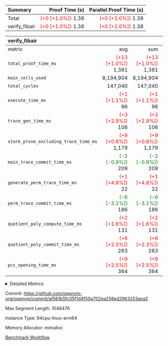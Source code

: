 | Summary | Proof Time (s) | Parallel Proof Time (s) |
|:---|---:|---:|
| Total | <span style='color: red'>(+0 [+1.0%])</span> 1.38 | <span style='color: red'>(+0 [+1.0%])</span> 1.38 |
| verify_fibair | <span style='color: red'>(+0 [+1.0%])</span> 1.38 | <span style='color: red'>(+0 [+1.0%])</span> 1.38 |


| verify_fibair |||||
|:---|---:|---:|---:|---:|
|metric|avg|sum|max|min|
| `total_proof_time_ms ` | <span style='color: red'>(+13 [+1.0%])</span> 1,381 | <span style='color: red'>(+13 [+1.0%])</span> 1,381 | <span style='color: red'>(+13 [+1.0%])</span> 1,381 | <span style='color: red'>(+13 [+1.0%])</span> 1,381 |
| `main_cells_used     ` |  8,194,904 |  8,194,904 |  8,194,904 |  8,194,904 |
| `total_cycles        ` |  147,040 |  147,040 |  147,040 |  147,040 |
| `execute_time_ms     ` | <span style='color: red'>(+1 [+1.1%])</span> 96 | <span style='color: red'>(+1 [+1.1%])</span> 96 | <span style='color: red'>(+1 [+1.1%])</span> 96 | <span style='color: red'>(+1 [+1.1%])</span> 96 |
| `trace_gen_time_ms   ` | <span style='color: red'>(+3 [+2.9%])</span> 106 | <span style='color: red'>(+3 [+2.9%])</span> 106 | <span style='color: red'>(+3 [+2.9%])</span> 106 | <span style='color: red'>(+3 [+2.9%])</span> 106 |
| `stark_prove_excluding_trace_time_ms` | <span style='color: red'>(+9 [+0.8%])</span> 1,179 | <span style='color: red'>(+9 [+0.8%])</span> 1,179 | <span style='color: red'>(+9 [+0.8%])</span> 1,179 | <span style='color: red'>(+9 [+0.8%])</span> 1,179 |
| `main_trace_commit_time_ms` | <span style='color: green'>(-2 [-0.9%])</span> 209 | <span style='color: green'>(-2 [-0.9%])</span> 209 | <span style='color: green'>(-2 [-0.9%])</span> 209 | <span style='color: green'>(-2 [-0.9%])</span> 209 |
| `generate_perm_trace_time_ms` | <span style='color: red'>(+1 [+4.8%])</span> 22 | <span style='color: red'>(+1 [+4.8%])</span> 22 | <span style='color: red'>(+1 [+4.8%])</span> 22 | <span style='color: red'>(+1 [+4.8%])</span> 22 |
| `perm_trace_commit_time_ms` | <span style='color: green'>(-6 [-3.1%])</span> 186 | <span style='color: green'>(-6 [-3.1%])</span> 186 | <span style='color: green'>(-6 [-3.1%])</span> 186 | <span style='color: green'>(-6 [-3.1%])</span> 186 |
| `quotient_poly_compute_time_ms` | <span style='color: red'>(+2 [+1.6%])</span> 131 | <span style='color: red'>(+2 [+1.6%])</span> 131 | <span style='color: red'>(+2 [+1.6%])</span> 131 | <span style='color: red'>(+2 [+1.6%])</span> 131 |
| `quotient_poly_commit_time_ms` | <span style='color: red'>(+6 [+2.3%])</span> 263 | <span style='color: red'>(+6 [+2.3%])</span> 263 | <span style='color: red'>(+6 [+2.3%])</span> 263 | <span style='color: red'>(+6 [+2.3%])</span> 263 |
| `pcs_opening_time_ms ` | <span style='color: red'>(+9 [+2.5%])</span> 364 | <span style='color: red'>(+9 [+2.5%])</span> 364 | <span style='color: red'>(+9 [+2.5%])</span> 364 | <span style='color: red'>(+9 [+2.5%])</span> 364 |



<details>
<summary>Detailed Metrics</summary>

|  | verify_program_compile_ms | total_cells | stark_prove_excluding_trace_time_ms | quotient_poly_compute_time_ms | quotient_poly_commit_time_ms | perm_trace_commit_time_ms | pcs_opening_time_ms | main_trace_commit_time_ms |
| --- | --- | --- | --- | --- | --- | --- | --- |
|  | 7 | 65,536 | 64 | 2 | 13 | 0 | 33 | 14 | 

| air_name | rows | quotient_deg | main_cols | interactions | constraints | cells |
| --- | --- | --- | --- | --- | --- | --- |
| AccessAdapterAir<2> |  | 4 |  | 5 | 11 |  | 
| AccessAdapterAir<4> |  | 4 |  | 5 | 11 |  | 
| AccessAdapterAir<8> |  | 4 |  | 5 | 11 |  | 
| FibonacciAir | 32,768 | 1 | 2 |  | 5 | 65,536 | 
| FriReducedOpeningAir |  | 4 |  | 39 | 60 |  | 
| JalRangeCheckAir |  | 4 |  | 9 | 11 |  | 
| NativePoseidon2Air<BabyBearParameters>, 1> |  | 4 |  | 136 | 533 |  | 
| PhantomAir |  | 4 |  | 3 | 4 |  | 
| ProgramAir |  | 1 |  | 1 | 4 |  | 
| VariableRangeCheckerAir |  | 1 |  | 1 | 4 |  | 
| VmAirWrapper<AluNativeAdapterAir, FieldArithmeticCoreAir> |  | 4 |  | 15 | 23 |  | 
| VmAirWrapper<BranchNativeAdapterAir, BranchEqualCoreAir<1> |  | 4 |  | 11 | 22 |  | 
| VmAirWrapper<NativeAdapterAir<2, 0>, PublicValuesCoreAir> |  | 4 |  | 11 | 22 |  | 
| VmAirWrapper<NativeLoadStoreAdapterAir<1>, NativeLoadStoreCoreAir<1> |  | 4 |  | 15 | 16 |  | 
| VmAirWrapper<NativeLoadStoreAdapterAir<4>, NativeLoadStoreCoreAir<4> |  | 4 |  | 15 | 16 |  | 
| VmAirWrapper<NativeVectorizedAdapterAir<4>, FieldExtensionCoreAir> |  | 4 |  | 15 | 23 |  | 
| VmConnectorAir |  | 4 |  | 5 | 9 |  | 
| VolatileBoundaryAir |  | 4 |  | 4 | 16 |  | 

| group | trace_gen_time_ms | total_proof_time_ms | total_cycles | total_cells | stark_prove_excluding_trace_time_ms | quotient_poly_compute_time_ms | quotient_poly_commit_time_ms | perm_trace_commit_time_ms | pcs_opening_time_ms | main_trace_commit_time_ms | main_cells_used | generate_perm_trace_time_ms | execute_time_ms |
| --- | --- | --- | --- | --- | --- | --- | --- | --- | --- | --- | --- | --- | --- |
| verify_fibair | 106 | 1,381 | 147,040 | 23,947,938 | 1,179 | 131 | 263 | 186 | 364 | 209 | 8,194,904 | 22 | 96 | 

| group | air_name | rows | prep_cols | perm_cols | main_cols | cells |
| --- | --- | --- | --- | --- | --- | --- |
| verify_fibair | AccessAdapterAir<2> | 32,768 |  | 12 | 11 | 753,664 | 
| verify_fibair | AccessAdapterAir<4> | 16,384 |  | 12 | 13 | 409,600 | 
| verify_fibair | AccessAdapterAir<8> | 128 |  | 12 | 17 | 3,712 | 
| verify_fibair | FriReducedOpeningAir | 1,024 |  | 44 | 27 | 72,704 | 
| verify_fibair | JalRangeCheckAir | 16,384 |  | 16 | 12 | 458,752 | 
| verify_fibair | NativePoseidon2Air<BabyBearParameters>, 1> | 16,384 |  | 160 | 399 | 9,158,656 | 
| verify_fibair | PhantomAir | 8,192 |  | 8 | 6 | 114,688 | 
| verify_fibair | ProgramAir | 8,192 |  | 8 | 10 | 147,456 | 
| verify_fibair | VariableRangeCheckerAir | 262,144 | 2 | 8 | 1 | 2,359,296 | 
| verify_fibair | VmAirWrapper<AluNativeAdapterAir, FieldArithmeticCoreAir> | 131,072 |  | 20 | 29 | 6,422,528 | 
| verify_fibair | VmAirWrapper<BranchNativeAdapterAir, BranchEqualCoreAir<1> | 16,384 |  | 16 | 23 | 638,976 | 
| verify_fibair | VmAirWrapper<NativeLoadStoreAdapterAir<1>, NativeLoadStoreCoreAir<1> | 32,768 |  | 24 | 21 | 1,474,560 | 
| verify_fibair | VmAirWrapper<NativeLoadStoreAdapterAir<4>, NativeLoadStoreCoreAir<4> | 16,384 |  | 24 | 27 | 835,584 | 
| verify_fibair | VmAirWrapper<NativeVectorizedAdapterAir<4>, FieldExtensionCoreAir> | 8,192 |  | 20 | 38 | 475,136 | 
| verify_fibair | VmConnectorAir | 2 | 1 | 12 | 5 | 34 | 
| verify_fibair | VolatileBoundaryAir | 32,768 |  | 8 | 11 | 622,592 | 

</details>


Commit: https://github.com/openvm-org/openvm/commit/af561b5fc05f1d4f50e702ea258ed2963253aea2

Max Segment Length: 1048476

Instance Type: 64cpu-linux-arm64

Memory Allocator: mimalloc

[Benchmark Workflow](https://github.com/openvm-org/openvm/actions/runs/13772767250)
